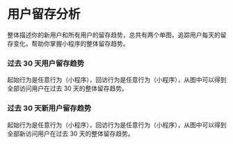 # 用户留存分析

整体描述你的新用户和所有用户的留存趋势，总共有两个单图，追踪用户每天的留存变化，帮助你掌握小程序的整体留存趋势。

### 过去 30 天用户留存趋势

起始行为是任意行为（小程序），回访行为是任意行为（小程序），从图中可以得到全部访问用户在过去 30 天的整体留存趋势。

### 过去 30 天新用户留存趋势

起始行为是任意行为（小程序），回访行为是任意行为（小程序），从图中可以得到全部新访问用户在过去 30 天的整体留存趋势。

